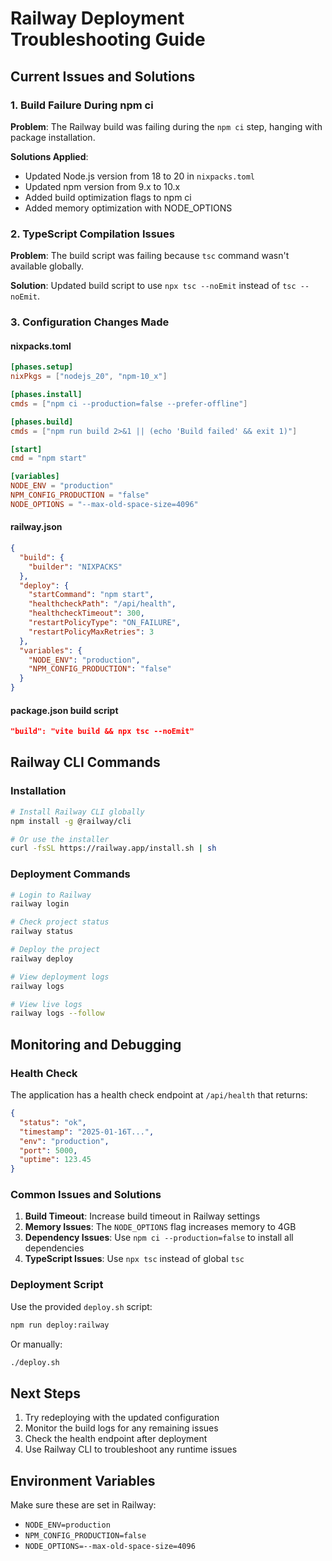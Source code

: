 # Railway Deployment Troubleshooting Guide

## Current Issues and Solutions

### 1. Build Failure During npm ci

**Problem**: The Railway build was failing during the `npm ci` step, hanging
with package installation.

**Solutions Applied**:

- Updated Node.js version from 18 to 20 in `nixpacks.toml`
- Updated npm version from 9.x to 10.x
- Added build optimization flags to npm ci
- Added memory optimization with NODE_OPTIONS

### 2. TypeScript Compilation Issues

**Problem**: The build script was failing because `tsc` command wasn't available
globally.

**Solution**: Updated build script to use `npx tsc --noEmit` instead of
`tsc --noEmit`.

### 3. Configuration Changes Made

#### nixpacks.toml

```toml
[phases.setup]
nixPkgs = ["nodejs_20", "npm-10_x"]

[phases.install]
cmds = ["npm ci --production=false --prefer-offline"]

[phases.build]
cmds = ["npm run build 2>&1 || (echo 'Build failed' && exit 1)"]

[start]
cmd = "npm start"

[variables]
NODE_ENV = "production"
NPM_CONFIG_PRODUCTION = "false"
NODE_OPTIONS = "--max-old-space-size=4096"
```

#### railway.json

```json
{
  "build": {
    "builder": "NIXPACKS"
  },
  "deploy": {
    "startCommand": "npm start",
    "healthcheckPath": "/api/health",
    "healthcheckTimeout": 300,
    "restartPolicyType": "ON_FAILURE",
    "restartPolicyMaxRetries": 3
  },
  "variables": {
    "NODE_ENV": "production",
    "NPM_CONFIG_PRODUCTION": "false"
  }
}
```

#### package.json build script

```json
"build": "vite build && npx tsc --noEmit"
```

## Railway CLI Commands

### Installation

```bash
# Install Railway CLI globally
npm install -g @railway/cli

# Or use the installer
curl -fsSL https://railway.app/install.sh | sh
```

### Deployment Commands

```bash
# Login to Railway
railway login

# Check project status
railway status

# Deploy the project
railway deploy

# View deployment logs
railway logs

# View live logs
railway logs --follow
```

## Monitoring and Debugging

### Health Check

The application has a health check endpoint at `/api/health` that returns:

```json
{
  "status": "ok",
  "timestamp": "2025-01-16T...",
  "env": "production",
  "port": 5000,
  "uptime": 123.45
}
```

### Common Issues and Solutions

1. **Build Timeout**: Increase build timeout in Railway settings
2. **Memory Issues**: The `NODE_OPTIONS` flag increases memory to 4GB
3. **Dependency Issues**: Use `npm ci --production=false` to install all
   dependencies
4. **TypeScript Issues**: Use `npx tsc` instead of global `tsc`

### Deployment Script

Use the provided `deploy.sh` script:

```bash
npm run deploy:railway
```

Or manually:

```bash
./deploy.sh
```

## Next Steps

1. Try redeploying with the updated configuration
2. Monitor the build logs for any remaining issues
3. Check the health endpoint after deployment
4. Use Railway CLI to troubleshoot any runtime issues

## Environment Variables

Make sure these are set in Railway:

- `NODE_ENV=production`
- `NPM_CONFIG_PRODUCTION=false`
- `NODE_OPTIONS=--max-old-space-size=4096`
